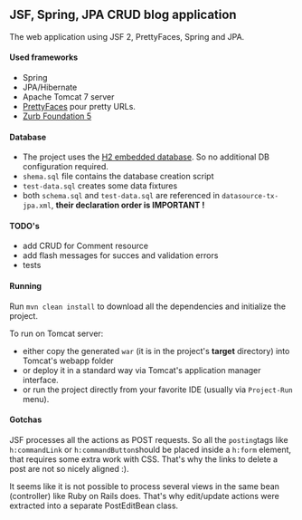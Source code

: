 JSF, Spring, JPA CRUD blog application
---

The web application using JSF 2, PrettyFaces, Spring and JPA.

#### Used frameworks
- Spring
- JPA/Hibernate
- Apache Tomcat 7 server
- [PrettyFaces](http://ocpsoft.org/prettyfaces/) pour pretty URLs.
- [Zurb Foundation 5](http://foundation.zurb.com/)

#### Database

- The project uses the [H2 embedded database](http://www.h2database.com/html/main.html). So no additional DB configuration required.
- `shema.sql` file contains the database creation script
- `test-data.sql` creates some data fixtures
- both `schema.sql` and `test-data.sql` are referenced in `datasource-tx-jpa.xml`, **their declaration order is IMPORTANT !**

#### TODO's

- add CRUD for Comment resource 
- add flash messages for succes and validation errors
- tests

#### Running

Run `mvn clean install` to download all the dependencies and initialize the project.

To run on Tomcat server:

- either copy the generated `war` (it is in the project's **target** directory) into Tomcat's webapp folder
- or deploy it in a standard way via Tomcat's application manager interface.
- or run the project directly from your favorite IDE (usually via `Project-Run` menu).

#### Gotchas

JSF processes all the actions as POST requests. So all the `posting`tags like `h:commandLink` or `h:commandButton`should be placed
inside a `h:form` element, that requires some extra work with CSS. That's why the links to delete a post are not so nicely aligned :).

It seems like it is not possible to process several views in the same bean (controller) like Ruby on Rails does. That's why 
edit/update actions were extracted into a separate PostEditBean class.

